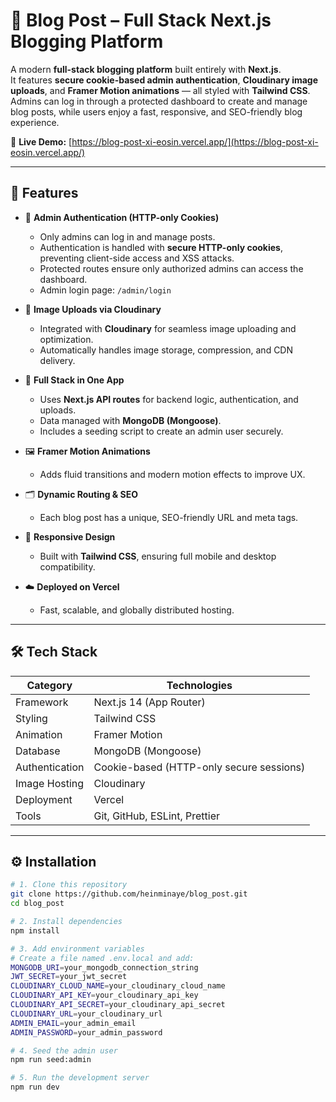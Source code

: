 # 📝 Blog Post – Full Stack Next.js Blogging Platform

A modern **full-stack blogging platform** built entirely with **Next.js**.  
It features **secure cookie-based admin authentication**, **Cloudinary image uploads**, and **Framer Motion animations** — all styled with **Tailwind CSS**.  
Admins can log in through a protected dashboard to create and manage blog posts, while users enjoy a fast, responsive, and SEO-friendly blog experience.

🔗 **Live Demo:** [https://blog-post-xi-eosin.vercel.app/](https://blog-post-xi-eosin.vercel.app/)

---

## 🚀 Features

- 🔐 **Admin Authentication (HTTP-only Cookies)**  
  - Only admins can log in and manage posts.  
  - Authentication is handled with **secure HTTP-only cookies**, preventing client-side access and XSS attacks.  
  - Protected routes ensure only authorized admins can access the dashboard.  
  - Admin login page: `/admin/login`

- 🌄 **Image Uploads via Cloudinary**  
  - Integrated with **Cloudinary** for seamless image uploading and optimization.  
  - Automatically handles image storage, compression, and CDN delivery.

- 🧠 **Full Stack in One App**  
  - Uses **Next.js API routes** for backend logic, authentication, and uploads.  
  - Data managed with **MongoDB (Mongoose)**.  
  - Includes a seeding script to create an admin user securely.

- 🖼️ **Framer Motion Animations**  
  - Adds fluid transitions and modern motion effects to improve UX.

- 🗂️ **Dynamic Routing & SEO**  
  - Each blog post has a unique, SEO-friendly URL and meta tags.

- 📱 **Responsive Design**  
  - Built with **Tailwind CSS**, ensuring full mobile and desktop compatibility.

- ☁️ **Deployed on Vercel**  
  - Fast, scalable, and globally distributed hosting.

---

## 🛠️ Tech Stack

| Category | Technologies |
|-----------|---------------|
| Framework | Next.js 14 (App Router) |
| Styling | Tailwind CSS |
| Animation | Framer Motion |
| Database | MongoDB (Mongoose) |
| Authentication | Cookie-based (HTTP-only secure sessions) |
| Image Hosting | Cloudinary |
| Deployment | Vercel |
| Tools | Git, GitHub, ESLint, Prettier |

---

## ⚙️ Installation

```bash
# 1. Clone this repository
git clone https://github.com/heinminaye/blog_post.git
cd blog_post

# 2. Install dependencies
npm install

# 3. Add environment variables
# Create a file named .env.local and add:
MONGODB_URI=your_mongodb_connection_string
JWT_SECRET=your_jwt_secret
CLOUDINARY_CLOUD_NAME=your_cloudinary_cloud_name
CLOUDINARY_API_KEY=your_cloudinary_api_key
CLOUDINARY_API_SECRET=your_cloudinary_api_secret
CLOUDINARY_URL=your_cloudinary_url
ADMIN_EMAIL=your_admin_email
ADMIN_PASSWORD=your_admin_password

# 4. Seed the admin user
npm run seed:admin

# 5. Run the development server
npm run dev
